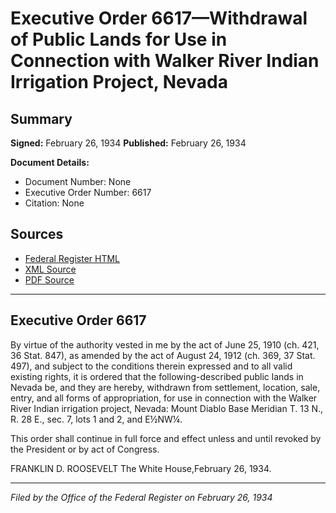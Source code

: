 # Executive Order 6617—Withdrawal of Public Lands for Use in Connection with Walker River Indian Irrigation Project, Nevada

## Summary

**Signed:** February 26, 1934
**Published:** February 26, 1934

**Document Details:**
- Document Number: None
- Executive Order Number: 6617
- Citation: None

## Sources
- [Federal Register HTML](https://www.presidency.ucsb.edu/documents/executive-order-6617-withdrawal-public-lands-for-use-connection-with-walker-river-indian)
- [XML Source](None)
- [PDF Source](None)

---

## Executive Order 6617

By virtue of the authority vested in me by the act of June 25, 1910 (ch. 421, 36 Stat. 847), as amended by the act of August 24, 1912 (ch. 369, 37 Stat. 497), and subject to the conditions therein expressed and to all valid existing rights, it is ordered that the following-described public lands in Nevada be, and they are hereby, withdrawn from settlement, location, sale, entry, and all forms of appropriation, for use in connection with the Walker River Indian irrigation project, Nevada:
Mount Diablo Base Meridian
T. 13 N., R. 28 E., sec. 7, lots 1 and 2, and E½NW¼.

This order shall continue in full force and effect unless and until revoked by the President or by act of Congress.

FRANKLIN D. ROOSEVELT
The White House,February 26, 1934.

---

*Filed by the Office of the Federal Register on February 26, 1934*
